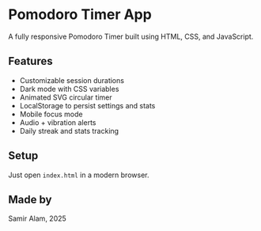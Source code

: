 # Pomodoro Timer App

A fully responsive Pomodoro Timer built using HTML, CSS, and JavaScript.

## Features

- Customizable session durations
- Dark mode with CSS variables
- Animated SVG circular timer
- LocalStorage to persist settings and stats
- Mobile focus mode
- Audio + vibration alerts
- Daily streak and stats tracking

## Setup

Just open `index.html` in a modern browser.

## Made by

Samir Alam, 2025
